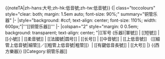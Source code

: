 <noinclude>
{{noteTA|zh-hans:大号;zh-hk:低音號;zh-tw:低音號}}
</noinclude>{| class="toccolours" style="clear: both; margin: 1.5em auto; font-size: 90%;" summary="铜管乐器"
|-
|style="background: #ccf; text-align: center; font-size: 110%; width: 600px;"|'''[[铜管乐器]]'''
|-
|colspan="2" style="margin: 0 0.5em; background: transparent;  text-align: center; "|[[军号 (乐器)|軍號]] | [[短號]] | [[小號]] | [[柔音號]] | [[法國號|圆号]] | [[长号]] | [[中音號]] | [[上低音號]] （[[細管上低音號|細管]]／[[粗管上低音號|粗管]]）| [[有鍵低音長號]] | [[大号]]
|}
{{西方樂器}}
<noinclude>[[Category:铜管乐器]]</noinclude>
